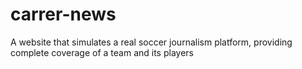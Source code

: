 # carrer-news
A website that simulates a real soccer journalism platform, providing complete coverage of a team and its players
